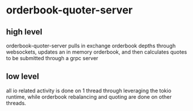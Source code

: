 # orderbook-quoter-server

## high level

orderbook-quoter-server pulls in exchange orderbook depths through websockets,
updates an in memory orderbook, and then calculates quotes to be submitted
through a grpc server

## low level

all io related activity is done on 1 thread through leveraging the tokio runtime,
while orderbook rebalancing and quoting are done on other threads.
